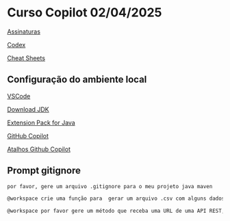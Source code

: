 # Curso Copilot 02/04/2025

[Assinaturas](https://docs.github.com/en/copilot/about-github-copilot/subscription-plans-for-github-copilot)

[Codex](https://openai.com/index/openai-codex/)

[Cheat Sheets](https://docs.github.com/en/copilot/using-github-copilot/copilot-chat/github-copilot-chat-cheat-sheet?tool=vscode)

## Configuração do ambiente local

[VSCode](https://code.visualstudio.com/)

[Download JDK](https://adoptium.net/)

[Extension Pack for Java](https://marketplace.visualstudio.com/items?itemName=vscjava.vscode-java-pack)

[GitHub Copilot](https://marketplace.visualstudio.com/items?itemName=GitHub.copilot)

[Atalhos Github Copilot](https://docs.github.com/en/copilot/managing-copilot/configure-personal-settings/configuring-github-copilot-in-your-environment?tool=jetbrains)

## Prompt gitignore
```bash
por favor, gere um arquivo .gitignore para o meu projeto java maven
```

```bash
@workspace crie uma função para  gerar um arquivo .csv com alguns dados dentro
```

```bash
@workspace por favor gere um método que receba uma URL de uma API REST, e faça uma chamada HTTP e em seguida imprima o retorno em formato de texto
```
